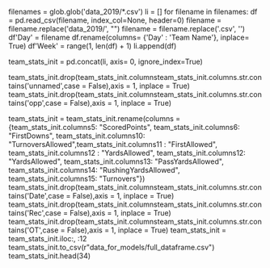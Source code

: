filenames = glob.glob('data_2019/\*.csv') li = [] for filename in filenames: df = pd.read_csv(filename, index_col=None, header=0) filename = filename.replace('data_2019/', "") filename = filename.replace('.csv', '') df'Day' = filename df.rename(columns= {'Day' : 'Team Name'}, inplace= True) df'Week' = range(1, len(df) + 1) li.append(df)

team_stats_init = pd.concat(li, axis= 0, ignore_index=True)

team_stats_init.drop(team_stats_init.columnsteam_stats_init.columns.str.contains('unnamed',case = False),axis = 1, inplace = True) team_stats_init.drop(team_stats_init.columnsteam_stats_init.columns.str.contains('opp',case = False),axis = 1, inplace = True)

team_stats_init = team_stats_init.rename(columns = {team_stats_init.columns5: "ScoredPoints", team_stats_init.columns6: "FirstDowns", team_stats_init.columns10: "TurnoversAllowed",team_stats_init.columns11 : "FirstAllowed", team_stats_init.columns12 : "YardsAllowed", team_stats_init.columns12: "YardsAllowed", team_stats_init.columns13: "PassYardsAllowed", team_stats_init.columns14: "RushingYardsAllowed", team_stats_init.columns15: "Turnovers"}) team_stats_init.drop(team_stats_init.columnsteam_stats_init.columns.str.contains('Date',case = False),axis = 1, inplace = True) team_stats_init.drop(team_stats_init.columnsteam_stats_init.columns.str.contains('Rec',case = False),axis = 1, inplace = True) team_stats_init.drop(team_stats_init.columnsteam_stats_init.columns.str.contains('OT',case = False),axis = 1, inplace = True) team_stats_init = team_stats_init.iloc:, :12 team_stats_init.to_csv(r"data_for_models/full_dataframe.csv") team_stats_init.head(34)
